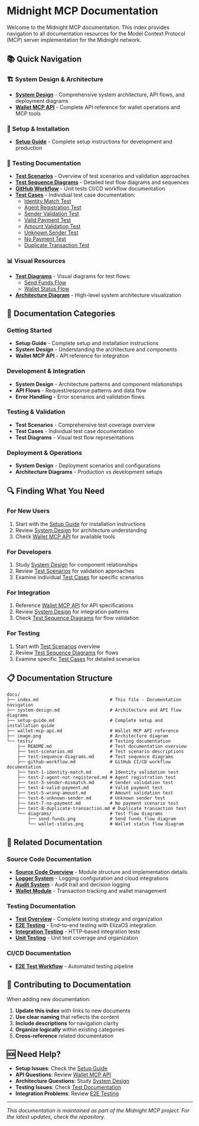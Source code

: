 # Midnight MCP Documentation

Welcome to the Midnight MCP documentation. This index provides navigation to all documentation resources for the Model Context Protocol (MCP) server implementation for the Midnight network.

## 📚 Quick Navigation

### 🏗️ System Design & Architecture
- **[System Design](system-design.md)** - Comprehensive system architecture, API flows, and deployment diagrams
- **[Wallet MCP API](wallet-mcp-api.md)** - Complete API reference for wallet operations and MCP tools

### 🚀 Setup & Installation
- **[Setup Guide](setup-guide.md)** - Complete setup instructions for development and production

### 🧪 Testing Documentation
- **[Test Scenarios](tests/test-scenarios.md)** - Overview of test scenarios and validation approaches
- **[Test Sequence Diagrams](tests/test-sequence-diagrams.md)** - Detailed test flow diagrams and sequences
- **[GitHub Workflow](tests/github-workflow.md)** - Unit tests CI/CD workflow documentation
- **[Test Cases](tests/)** - Individual test case documentation:
  - [Identity Match Test](tests/test-1-identity-match.md)
  - [Agent Registration Test](tests/test-2-agent-not-registered.md)
  - [Sender Validation Test](tests/test-3-sender-mismatch.md)
  - [Valid Payment Test](tests/test-4-valid-payment.md)
  - [Amount Validation Test](tests/test-5-wrong-amount.md)
  - [Unknown Sender Test](tests/test-6-unknown-sender.md)
  - [No Payment Test](tests/test-7-no-payment.md)
  - [Duplicate Transaction Test](tests/test-8-duplicate-transaction.md)

### 📊 Visual Resources
- **[Test Diagrams](tests/diagrams/)** - Visual diagrams for test flows:
  - [Send Funds Flow](tests/diagrams/send-funds.png)
  - [Wallet Status Flow](tests/diagrams/wallet-status.png)
- **[Architecture Diagram](image.png)** - High-level system architecture visualization

## 🎯 Documentation Categories

### **Getting Started**
- **Setup Guide** - Complete setup and installation instructions
- **System Design** - Understanding the architecture and components
- **Wallet MCP API** - API reference for integration

### **Development & Integration**
- **System Design** - Architecture patterns and component relationships
- **API Flows** - Request/response patterns and data flow
- **Error Handling** - Error scenarios and validation flows

### **Testing & Validation**
- **Test Scenarios** - Comprehensive test coverage overview
- **Test Cases** - Individual test case documentation
- **Test Diagrams** - Visual test flow representations

### **Deployment & Operations**
- **System Design** - Deployment scenarios and configurations
- **Architecture Diagrams** - Production vs development setups

## 🔍 Finding What You Need

### **For New Users**
1. Start with the [Setup Guide](setup-guide.md) for installation instructions
2. Review [System Design](system-design.md) for architecture understanding
3. Check [Wallet MCP API](wallet-mcp-api.md) for available tools

### **For Developers**
1. Study [System Design](system-design.md) for component relationships
2. Review [Test Scenarios](tests/test-scenarios.md) for validation approaches
3. Examine individual [Test Cases](tests/) for specific scenarios

### **For Integration**
1. Reference [Wallet MCP API](wallet-mcp-api.md) for API specifications
2. Review [System Design](system-design.md) for integration patterns
3. Check [Test Sequence Diagrams](tests/test-sequence-diagrams.md) for flow validation

### **For Testing**
1. Start with [Test Scenarios](tests/test-scenarios.md) overview
2. Review [Test Sequence Diagrams](tests/test-sequence-diagrams.md) for flows
3. Examine specific [Test Cases](tests/) for detailed scenarios

## 📋 Documentation Structure

```
docs/
├── index.md                           # This file - Documentation navigation
├── system-design.md                   # Architecture and API flow diagrams
├── setup-guide.md                     # Complete setup and installation guide
├── wallet-mcp-api.md                  # Wallet MCP API reference
├── image.png                          # Architecture diagram
└── tests/                             # Testing documentation
    ├── README.md                      # Test documentation overview
    ├── test-scenarios.md              # Test scenario descriptions
    ├── test-sequence-diagrams.md      # Test sequence diagrams
    ├── github-workflow.md             # GitHub CI/CD workflow documentation
    ├── test-1-identity-match.md       # Identity validation test
    ├── test-2-agent-not-registered.md # Agent registration test
    ├── test-3-sender-mismatch.md      # Sender validation test
    ├── test-4-valid-payment.md        # Valid payment test
    ├── test-5-wrong-amount.md         # Amount validation test
    ├── test-6-unknown-sender.md       # Unknown sender test
    ├── test-7-no-payment.md           # No payment scenario test
    ├── test-8-duplicate-transaction.md # Duplicate transaction test
    └── diagrams/                      # Test flow diagrams
        ├── send-funds.png             # Send funds flow diagram
        └── wallet-status.png          # Wallet status flow diagram
```

## 🔗 Related Documentation

### **Source Code Documentation**
- **[Source Code Overview](../src/README.md)** - Module structure and implementation details
- **[Logger System](../src/logger/README.md)** - Logging configuration and cloud integrations
- **[Audit System](../src/audit/README.md)** - Audit trail and decision logging
- **[Wallet Module](../src/wallet/README.md)** - Transaction tracking and wallet management

### **Testing Documentation**
- **[Test Overview](../test/README.md)** - Complete testing strategy and organization
- **[E2E Testing](../test/e2e/README.md)** - End-to-end testing with ElizaOS integration
- **[Integration Testing](../test/integration/README.md)** - HTTP-based integration tests
- **[Unit Testing](../test/unit/README.md)** - Unit test coverage and organization

### **CI/CD Documentation**
- **[E2E Test Workflow](../.github/workflows/e2e-tests.yml)** - Automated testing pipeline

## 📝 Contributing to Documentation

When adding new documentation:

1. **Update this index** with links to new documents
2. **Use clear naming** that reflects the content
3. **Include descriptions** for navigation clarity
4. **Organize logically** within existing categories
5. **Cross-reference** related documentation

## 🆘 Need Help?

- **Setup Issues**: Check the [Setup Guide](setup-guide.md)
- **API Questions**: Review [Wallet MCP API](wallet-mcp-api.md)
- **Architecture Questions**: Study [System Design](system-design.md)
- **Testing Issues**: Check [Test Documentation](tests/)
- **Integration Problems**: Review [E2E Testing](../test/e2e/README.md)

---

*This documentation is maintained as part of the Midnight MCP project. For the latest updates, check the repository.* 